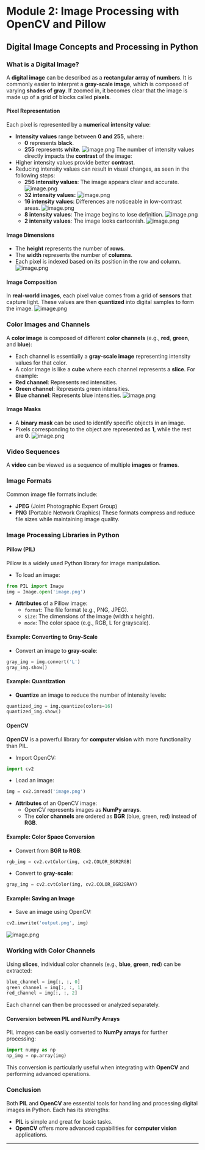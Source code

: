 

# Module 2: Image Processing with OpenCV and Pillow
## Digital Image Concepts and Processing in Python
### What is a Digital Image?
A **digital image** can be described as a **rectangular array of numbers**. It is commonly easier to interpret a **gray-scale image**, which is composed of varying **shades of gray**. If zoomed in, it becomes clear that the image is made up of a grid of blocks called **pixels**.
#### Pixel Representation
Each pixel is represented by a **numerical intensity value**:
- **Intensity values** range between **0 and 255**, where:
	- **0** represents **black**.
	- **255** represents **white**.
![image.png](https://prod-files-secure.s3.us-west-2.amazonaws.com/03e82b26-cccb-4906-bb56-adabcbdc0655/fa1bb4aa-313a-44c2-a7b3-7fa4a8432b08/image.png?X-Amz-Algorithm=AWS4-HMAC-SHA256&X-Amz-Content-Sha256=UNSIGNED-PAYLOAD&X-Amz-Credential=ASIAZI2LB466QRVZ4YUH%2F20250203%2Fus-west-2%2Fs3%2Faws4_request&X-Amz-Date=20250203T182003Z&X-Amz-Expires=3600&X-Amz-Security-Token=IQoJb3JpZ2luX2VjEAIaCXVzLXdlc3QtMiJHMEUCIQDyyyQ3BVRGZ7VUVv3GQHi6CaxUnD4mwZ3i6tqFYLX5cQIgD7H9iqiG9qnBs9ahPN8XjXV%2FJITTCGcEhiHqRTYlJBMq%2FwMIGxAAGgw2Mzc0MjMxODM4MDUiDFF9qOIPaEtVZcZp5ircA2f2JVMvH1oJAIp2JO%2F%2BdxaHfo1CCWPyXiawFXdyev%2Bcf8gUFZjx1pAWA1pbvBvPxzCs%2FxWDgByHwuLbsARfwbjIN9lJWX5MvsHvzljQl2em34x2VLBQODqUpIrIlgpsZILZcKl7ze0gZpDgyOGzcfr0cS1TcQ%2BSMHh9RCP%2BUBX%2FSTKioQqhvXUHYSc8Sy43ZbD4E%2BsoGbKMfe5DJwuFRhrvVVmnuf99XR5m8e%2Bdc%2Fq5Ha7F0C2RsHJdEnECYCiSUcp82GS0F6pVQc0OE5z8o%2Ff%2B%2FpMcEB91ycymuQBM8mfYVG79p8Cs0zltZwxAhdivM9DauHKRRMZGXJ97n3p%2BrKLHDq6nb0syIo7c5O0TyPNEeSCvLFzY%2Fm5c7oyJrVDLCEOykKeiuux2mWMDJJe%2FDLFrGQLCBXx64L0WbQsymAFzOX2kVf7pXwANcDbCCsWQVf8hIXbRJsFrLRxo%2FNnhSGSfPst9FjEPbemaTQ%2FSBdUrA9DT25uITGzPn0XWyYn6JI2M25afvXX786H0hAxOqjA7MgJTj4xuKmhHIfT%2BXf%2Fp4oyUu1zoebsX6sk18Vyg51D0b9UZlrsgge0kaNaWWBkJpRv8nwHGZal2o80%2BBerDHV35NyGJsgbHM0r0MMCDhL0GOqUBCQFSYq5bRriauyr5gd3IlmgADHnp0vm5tU22x1YoHlxPKLzdyvypcqsIDjjiQknZ64W5ng9DAIOkBTad5X%2F00t8DMTeINNQIa45wsrQERpG%2BpMj5oXYoqVH72yKgzcbHzCZyvo%2B6yVqt7N%2FKJVjRE5FqKsSY1lkDc3cO7NITrjpiLHRVWl5YA04FiN24yNs6GTte9wbmuExfgDhLfxfamElVffkF&X-Amz-Signature=86b74f6bc00f3e9f6d75b61e12f0c1230d09475dcf2d0549ab0bd97c78e19e6f&X-Amz-SignedHeaders=host&x-id=GetObject)
The number of intensity values directly impacts the **contrast** of the image:
- Higher intensity values provide better **contrast**.
- Reducing intensity values can result in visual changes, as seen in the following steps:
	- **256 intensity values**: The image appears clear and accurate.
![image.png](https://prod-files-secure.s3.us-west-2.amazonaws.com/03e82b26-cccb-4906-bb56-adabcbdc0655/0de7dfb4-99dc-4b87-8932-5165b3c3b775/image.png?X-Amz-Algorithm=AWS4-HMAC-SHA256&X-Amz-Content-Sha256=UNSIGNED-PAYLOAD&X-Amz-Credential=ASIAZI2LB466VOFSSG3W%2F20250203%2Fus-west-2%2Fs3%2Faws4_request&X-Amz-Date=20250203T182004Z&X-Amz-Expires=3600&X-Amz-Security-Token=IQoJb3JpZ2luX2VjEAIaCXVzLXdlc3QtMiJHMEUCICcnwvPGfsgeYOTNosH%2BwGs1SCbBcIKTeBKyML3fD%2B65AiEAvMoJPF%2Ba9FjWrzoVQiDFyQ4eWFs6YP%2FRaaiMXb7G1OUq%2FwMIGxAAGgw2Mzc0MjMxODM4MDUiDMA%2Fca86AfD3vnxchSrcA1SxjZiufTZokN8gchcIlT46qHiZdxktOaYtMpHzVnWnXXue%2BzujuhBweuP%2Bk42samPwHgfhdtnIkzL0ntuMx5e2W4%2Fw1cmeguQoiAkBYcJwwrslnTnHb%2FGssHNj%2Bt8o14CjFDM6f6PwhnLKXm%2BYTSQsXtC5ufJ2wI%2BZPMTIEjxBLxTQnC077ZIeNzVekLslDI3B8CkUiDR9BAFbYBkvkwGdiVKzfGIU4KC5XrugphqfVQH%2BHhmhEos7H6YM%2FOpNQIXYFwB%2BkaL5bURcNO0tmppHpID9LeEQBjuzfTEGDzy5quuUInXkVYpouGjqUHW%2B0ZHZXIfHMXPtNZVWisgpEfJ48cwPXkhzVVhVEoINOc5e%2BwLESUVGS6rNglBMiZK80RoQ9meXgNtpbRRU1UTg5wjLDWenBZI5UI6VWtOw9pjeJWoBPDHS5Vh5FGjdxFWnAPNbg1lZn2sf%2BwZmxpXzR5cwKucZCoKcu2FnWTOUrC3g6KusM5dopXi9Ht273OpvWqnzqgMyKgz15q07KChUUelMklFcsqyNEEKXEzS9fbdp8p7AS3026PH9nCCSoe6tJu0mXXLk9oLEoxuLeMw0q9xjnbg%2FQAKJ76hummdLU1KbLNZllSjNPswgvZLNMKOEhL0GOqUBfI9lPobTOtktPQAJf3DO865HRKO8ofuuUaRWayL%2BIa1dUK%2BTdCWu4GzluDWjVFZY6a90V9%2FNUY43HRlLQkDJwRk68DlAQ%2FuNOw6Uj6amQBKr7t8XYyyekgibl8NAMf6EweKi6krpPdayVWbNfwGWrbSC%2FbIVk2MyKq0dTKwq70ZelEsN1Ebj6If2Pj5hAOfevsdPQFXkUENtUJcfFQ4Dlu92gZoe&X-Amz-Signature=1e7d947289233efe30309c4fdf01595f497b10728cd56bb802aa3b668fac192b&X-Amz-SignedHeaders=host&x-id=GetObject)
	- **32 intensity values:**
![image.png](https://prod-files-secure.s3.us-west-2.amazonaws.com/03e82b26-cccb-4906-bb56-adabcbdc0655/7eb81f08-b190-4c5a-ba2b-2a498a15b2c4/image.png?X-Amz-Algorithm=AWS4-HMAC-SHA256&X-Amz-Content-Sha256=UNSIGNED-PAYLOAD&X-Amz-Credential=ASIAZI2LB466VOFSSG3W%2F20250203%2Fus-west-2%2Fs3%2Faws4_request&X-Amz-Date=20250203T182004Z&X-Amz-Expires=3600&X-Amz-Security-Token=IQoJb3JpZ2luX2VjEAIaCXVzLXdlc3QtMiJHMEUCICcnwvPGfsgeYOTNosH%2BwGs1SCbBcIKTeBKyML3fD%2B65AiEAvMoJPF%2Ba9FjWrzoVQiDFyQ4eWFs6YP%2FRaaiMXb7G1OUq%2FwMIGxAAGgw2Mzc0MjMxODM4MDUiDMA%2Fca86AfD3vnxchSrcA1SxjZiufTZokN8gchcIlT46qHiZdxktOaYtMpHzVnWnXXue%2BzujuhBweuP%2Bk42samPwHgfhdtnIkzL0ntuMx5e2W4%2Fw1cmeguQoiAkBYcJwwrslnTnHb%2FGssHNj%2Bt8o14CjFDM6f6PwhnLKXm%2BYTSQsXtC5ufJ2wI%2BZPMTIEjxBLxTQnC077ZIeNzVekLslDI3B8CkUiDR9BAFbYBkvkwGdiVKzfGIU4KC5XrugphqfVQH%2BHhmhEos7H6YM%2FOpNQIXYFwB%2BkaL5bURcNO0tmppHpID9LeEQBjuzfTEGDzy5quuUInXkVYpouGjqUHW%2B0ZHZXIfHMXPtNZVWisgpEfJ48cwPXkhzVVhVEoINOc5e%2BwLESUVGS6rNglBMiZK80RoQ9meXgNtpbRRU1UTg5wjLDWenBZI5UI6VWtOw9pjeJWoBPDHS5Vh5FGjdxFWnAPNbg1lZn2sf%2BwZmxpXzR5cwKucZCoKcu2FnWTOUrC3g6KusM5dopXi9Ht273OpvWqnzqgMyKgz15q07KChUUelMklFcsqyNEEKXEzS9fbdp8p7AS3026PH9nCCSoe6tJu0mXXLk9oLEoxuLeMw0q9xjnbg%2FQAKJ76hummdLU1KbLNZllSjNPswgvZLNMKOEhL0GOqUBfI9lPobTOtktPQAJf3DO865HRKO8ofuuUaRWayL%2BIa1dUK%2BTdCWu4GzluDWjVFZY6a90V9%2FNUY43HRlLQkDJwRk68DlAQ%2FuNOw6Uj6amQBKr7t8XYyyekgibl8NAMf6EweKi6krpPdayVWbNfwGWrbSC%2FbIVk2MyKq0dTKwq70ZelEsN1Ebj6If2Pj5hAOfevsdPQFXkUENtUJcfFQ4Dlu92gZoe&X-Amz-Signature=b1066f41143908307c7b5c58b773f9b35bca2b459b275ebed7ca9ed92b5fcfe0&X-Amz-SignedHeaders=host&x-id=GetObject)
	- **16 intensity values**: Differences are noticeable in low-contrast areas.
![image.png](https://prod-files-secure.s3.us-west-2.amazonaws.com/03e82b26-cccb-4906-bb56-adabcbdc0655/6bf56d44-9a14-4b7b-98c2-1f00b8630f0c/image.png?X-Amz-Algorithm=AWS4-HMAC-SHA256&X-Amz-Content-Sha256=UNSIGNED-PAYLOAD&X-Amz-Credential=ASIAZI2LB466VOFSSG3W%2F20250203%2Fus-west-2%2Fs3%2Faws4_request&X-Amz-Date=20250203T182004Z&X-Amz-Expires=3600&X-Amz-Security-Token=IQoJb3JpZ2luX2VjEAIaCXVzLXdlc3QtMiJHMEUCICcnwvPGfsgeYOTNosH%2BwGs1SCbBcIKTeBKyML3fD%2B65AiEAvMoJPF%2Ba9FjWrzoVQiDFyQ4eWFs6YP%2FRaaiMXb7G1OUq%2FwMIGxAAGgw2Mzc0MjMxODM4MDUiDMA%2Fca86AfD3vnxchSrcA1SxjZiufTZokN8gchcIlT46qHiZdxktOaYtMpHzVnWnXXue%2BzujuhBweuP%2Bk42samPwHgfhdtnIkzL0ntuMx5e2W4%2Fw1cmeguQoiAkBYcJwwrslnTnHb%2FGssHNj%2Bt8o14CjFDM6f6PwhnLKXm%2BYTSQsXtC5ufJ2wI%2BZPMTIEjxBLxTQnC077ZIeNzVekLslDI3B8CkUiDR9BAFbYBkvkwGdiVKzfGIU4KC5XrugphqfVQH%2BHhmhEos7H6YM%2FOpNQIXYFwB%2BkaL5bURcNO0tmppHpID9LeEQBjuzfTEGDzy5quuUInXkVYpouGjqUHW%2B0ZHZXIfHMXPtNZVWisgpEfJ48cwPXkhzVVhVEoINOc5e%2BwLESUVGS6rNglBMiZK80RoQ9meXgNtpbRRU1UTg5wjLDWenBZI5UI6VWtOw9pjeJWoBPDHS5Vh5FGjdxFWnAPNbg1lZn2sf%2BwZmxpXzR5cwKucZCoKcu2FnWTOUrC3g6KusM5dopXi9Ht273OpvWqnzqgMyKgz15q07KChUUelMklFcsqyNEEKXEzS9fbdp8p7AS3026PH9nCCSoe6tJu0mXXLk9oLEoxuLeMw0q9xjnbg%2FQAKJ76hummdLU1KbLNZllSjNPswgvZLNMKOEhL0GOqUBfI9lPobTOtktPQAJf3DO865HRKO8ofuuUaRWayL%2BIa1dUK%2BTdCWu4GzluDWjVFZY6a90V9%2FNUY43HRlLQkDJwRk68DlAQ%2FuNOw6Uj6amQBKr7t8XYyyekgibl8NAMf6EweKi6krpPdayVWbNfwGWrbSC%2FbIVk2MyKq0dTKwq70ZelEsN1Ebj6If2Pj5hAOfevsdPQFXkUENtUJcfFQ4Dlu92gZoe&X-Amz-Signature=32e0cfe95ffd812fd540403fd19240eddd03e2702d5a6e1656861a792faa5229&X-Amz-SignedHeaders=host&x-id=GetObject)
	- **8 intensity values**: The image begins to lose definition.
![image.png](https://prod-files-secure.s3.us-west-2.amazonaws.com/03e82b26-cccb-4906-bb56-adabcbdc0655/cca05878-ca1a-43e0-8bec-1d146756f9ae/image.png?X-Amz-Algorithm=AWS4-HMAC-SHA256&X-Amz-Content-Sha256=UNSIGNED-PAYLOAD&X-Amz-Credential=ASIAZI2LB466VOFSSG3W%2F20250203%2Fus-west-2%2Fs3%2Faws4_request&X-Amz-Date=20250203T182004Z&X-Amz-Expires=3600&X-Amz-Security-Token=IQoJb3JpZ2luX2VjEAIaCXVzLXdlc3QtMiJHMEUCICcnwvPGfsgeYOTNosH%2BwGs1SCbBcIKTeBKyML3fD%2B65AiEAvMoJPF%2Ba9FjWrzoVQiDFyQ4eWFs6YP%2FRaaiMXb7G1OUq%2FwMIGxAAGgw2Mzc0MjMxODM4MDUiDMA%2Fca86AfD3vnxchSrcA1SxjZiufTZokN8gchcIlT46qHiZdxktOaYtMpHzVnWnXXue%2BzujuhBweuP%2Bk42samPwHgfhdtnIkzL0ntuMx5e2W4%2Fw1cmeguQoiAkBYcJwwrslnTnHb%2FGssHNj%2Bt8o14CjFDM6f6PwhnLKXm%2BYTSQsXtC5ufJ2wI%2BZPMTIEjxBLxTQnC077ZIeNzVekLslDI3B8CkUiDR9BAFbYBkvkwGdiVKzfGIU4KC5XrugphqfVQH%2BHhmhEos7H6YM%2FOpNQIXYFwB%2BkaL5bURcNO0tmppHpID9LeEQBjuzfTEGDzy5quuUInXkVYpouGjqUHW%2B0ZHZXIfHMXPtNZVWisgpEfJ48cwPXkhzVVhVEoINOc5e%2BwLESUVGS6rNglBMiZK80RoQ9meXgNtpbRRU1UTg5wjLDWenBZI5UI6VWtOw9pjeJWoBPDHS5Vh5FGjdxFWnAPNbg1lZn2sf%2BwZmxpXzR5cwKucZCoKcu2FnWTOUrC3g6KusM5dopXi9Ht273OpvWqnzqgMyKgz15q07KChUUelMklFcsqyNEEKXEzS9fbdp8p7AS3026PH9nCCSoe6tJu0mXXLk9oLEoxuLeMw0q9xjnbg%2FQAKJ76hummdLU1KbLNZllSjNPswgvZLNMKOEhL0GOqUBfI9lPobTOtktPQAJf3DO865HRKO8ofuuUaRWayL%2BIa1dUK%2BTdCWu4GzluDWjVFZY6a90V9%2FNUY43HRlLQkDJwRk68DlAQ%2FuNOw6Uj6amQBKr7t8XYyyekgibl8NAMf6EweKi6krpPdayVWbNfwGWrbSC%2FbIVk2MyKq0dTKwq70ZelEsN1Ebj6If2Pj5hAOfevsdPQFXkUENtUJcfFQ4Dlu92gZoe&X-Amz-Signature=bc3a6a411d607d87f47db47c1b3391ea6832e44bf10c3c6552a67518c4236851&X-Amz-SignedHeaders=host&x-id=GetObject)
	- **2 intensity values**: The image looks cartoonish.
![image.png](https://prod-files-secure.s3.us-west-2.amazonaws.com/03e82b26-cccb-4906-bb56-adabcbdc0655/12da64d7-6b97-44e0-bc2c-52b9c47ce212/image.png?X-Amz-Algorithm=AWS4-HMAC-SHA256&X-Amz-Content-Sha256=UNSIGNED-PAYLOAD&X-Amz-Credential=ASIAZI2LB466VOFSSG3W%2F20250203%2Fus-west-2%2Fs3%2Faws4_request&X-Amz-Date=20250203T182004Z&X-Amz-Expires=3600&X-Amz-Security-Token=IQoJb3JpZ2luX2VjEAIaCXVzLXdlc3QtMiJHMEUCICcnwvPGfsgeYOTNosH%2BwGs1SCbBcIKTeBKyML3fD%2B65AiEAvMoJPF%2Ba9FjWrzoVQiDFyQ4eWFs6YP%2FRaaiMXb7G1OUq%2FwMIGxAAGgw2Mzc0MjMxODM4MDUiDMA%2Fca86AfD3vnxchSrcA1SxjZiufTZokN8gchcIlT46qHiZdxktOaYtMpHzVnWnXXue%2BzujuhBweuP%2Bk42samPwHgfhdtnIkzL0ntuMx5e2W4%2Fw1cmeguQoiAkBYcJwwrslnTnHb%2FGssHNj%2Bt8o14CjFDM6f6PwhnLKXm%2BYTSQsXtC5ufJ2wI%2BZPMTIEjxBLxTQnC077ZIeNzVekLslDI3B8CkUiDR9BAFbYBkvkwGdiVKzfGIU4KC5XrugphqfVQH%2BHhmhEos7H6YM%2FOpNQIXYFwB%2BkaL5bURcNO0tmppHpID9LeEQBjuzfTEGDzy5quuUInXkVYpouGjqUHW%2B0ZHZXIfHMXPtNZVWisgpEfJ48cwPXkhzVVhVEoINOc5e%2BwLESUVGS6rNglBMiZK80RoQ9meXgNtpbRRU1UTg5wjLDWenBZI5UI6VWtOw9pjeJWoBPDHS5Vh5FGjdxFWnAPNbg1lZn2sf%2BwZmxpXzR5cwKucZCoKcu2FnWTOUrC3g6KusM5dopXi9Ht273OpvWqnzqgMyKgz15q07KChUUelMklFcsqyNEEKXEzS9fbdp8p7AS3026PH9nCCSoe6tJu0mXXLk9oLEoxuLeMw0q9xjnbg%2FQAKJ76hummdLU1KbLNZllSjNPswgvZLNMKOEhL0GOqUBfI9lPobTOtktPQAJf3DO865HRKO8ofuuUaRWayL%2BIa1dUK%2BTdCWu4GzluDWjVFZY6a90V9%2FNUY43HRlLQkDJwRk68DlAQ%2FuNOw6Uj6amQBKr7t8XYyyekgibl8NAMf6EweKi6krpPdayVWbNfwGWrbSC%2FbIVk2MyKq0dTKwq70ZelEsN1Ebj6If2Pj5hAOfevsdPQFXkUENtUJcfFQ4Dlu92gZoe&X-Amz-Signature=2179cef83ac315b2233bbcfd9d00994462954c7b81f06acaafc81fc645fcb692&X-Amz-SignedHeaders=host&x-id=GetObject)
#### Image Dimensions
- The **height** represents the number of **rows**.
- The **width** represents the number of **columns**.
- Each pixel is indexed based on its position in the row and column.
![image.png](https://prod-files-secure.s3.us-west-2.amazonaws.com/03e82b26-cccb-4906-bb56-adabcbdc0655/ff056335-e79e-4491-b508-30cd45b6c194/image.png?X-Amz-Algorithm=AWS4-HMAC-SHA256&X-Amz-Content-Sha256=UNSIGNED-PAYLOAD&X-Amz-Credential=ASIAZI2LB466QRVZ4YUH%2F20250203%2Fus-west-2%2Fs3%2Faws4_request&X-Amz-Date=20250203T182003Z&X-Amz-Expires=3600&X-Amz-Security-Token=IQoJb3JpZ2luX2VjEAIaCXVzLXdlc3QtMiJHMEUCIQDyyyQ3BVRGZ7VUVv3GQHi6CaxUnD4mwZ3i6tqFYLX5cQIgD7H9iqiG9qnBs9ahPN8XjXV%2FJITTCGcEhiHqRTYlJBMq%2FwMIGxAAGgw2Mzc0MjMxODM4MDUiDFF9qOIPaEtVZcZp5ircA2f2JVMvH1oJAIp2JO%2F%2BdxaHfo1CCWPyXiawFXdyev%2Bcf8gUFZjx1pAWA1pbvBvPxzCs%2FxWDgByHwuLbsARfwbjIN9lJWX5MvsHvzljQl2em34x2VLBQODqUpIrIlgpsZILZcKl7ze0gZpDgyOGzcfr0cS1TcQ%2BSMHh9RCP%2BUBX%2FSTKioQqhvXUHYSc8Sy43ZbD4E%2BsoGbKMfe5DJwuFRhrvVVmnuf99XR5m8e%2Bdc%2Fq5Ha7F0C2RsHJdEnECYCiSUcp82GS0F6pVQc0OE5z8o%2Ff%2B%2FpMcEB91ycymuQBM8mfYVG79p8Cs0zltZwxAhdivM9DauHKRRMZGXJ97n3p%2BrKLHDq6nb0syIo7c5O0TyPNEeSCvLFzY%2Fm5c7oyJrVDLCEOykKeiuux2mWMDJJe%2FDLFrGQLCBXx64L0WbQsymAFzOX2kVf7pXwANcDbCCsWQVf8hIXbRJsFrLRxo%2FNnhSGSfPst9FjEPbemaTQ%2FSBdUrA9DT25uITGzPn0XWyYn6JI2M25afvXX786H0hAxOqjA7MgJTj4xuKmhHIfT%2BXf%2Fp4oyUu1zoebsX6sk18Vyg51D0b9UZlrsgge0kaNaWWBkJpRv8nwHGZal2o80%2BBerDHV35NyGJsgbHM0r0MMCDhL0GOqUBCQFSYq5bRriauyr5gd3IlmgADHnp0vm5tU22x1YoHlxPKLzdyvypcqsIDjjiQknZ64W5ng9DAIOkBTad5X%2F00t8DMTeINNQIa45wsrQERpG%2BpMj5oXYoqVH72yKgzcbHzCZyvo%2B6yVqt7N%2FKJVjRE5FqKsSY1lkDc3cO7NITrjpiLHRVWl5YA04FiN24yNs6GTte9wbmuExfgDhLfxfamElVffkF&X-Amz-Signature=45fc283f10ad6dc42da2d2978f39266a4627c3e35e92cb3234b191f42d077165&X-Amz-SignedHeaders=host&x-id=GetObject)
#### Image Composition
In **real-world images**, each pixel value comes from a grid of **sensors** that capture light. These values are then **quantized** into digital samples to form the image.
![image.png](https://prod-files-secure.s3.us-west-2.amazonaws.com/03e82b26-cccb-4906-bb56-adabcbdc0655/0c721ea0-409b-4d32-b630-a00d6f170d18/image.png?X-Amz-Algorithm=AWS4-HMAC-SHA256&X-Amz-Content-Sha256=UNSIGNED-PAYLOAD&X-Amz-Credential=ASIAZI2LB466QRVZ4YUH%2F20250203%2Fus-west-2%2Fs3%2Faws4_request&X-Amz-Date=20250203T182003Z&X-Amz-Expires=3600&X-Amz-Security-Token=IQoJb3JpZ2luX2VjEAIaCXVzLXdlc3QtMiJHMEUCIQDyyyQ3BVRGZ7VUVv3GQHi6CaxUnD4mwZ3i6tqFYLX5cQIgD7H9iqiG9qnBs9ahPN8XjXV%2FJITTCGcEhiHqRTYlJBMq%2FwMIGxAAGgw2Mzc0MjMxODM4MDUiDFF9qOIPaEtVZcZp5ircA2f2JVMvH1oJAIp2JO%2F%2BdxaHfo1CCWPyXiawFXdyev%2Bcf8gUFZjx1pAWA1pbvBvPxzCs%2FxWDgByHwuLbsARfwbjIN9lJWX5MvsHvzljQl2em34x2VLBQODqUpIrIlgpsZILZcKl7ze0gZpDgyOGzcfr0cS1TcQ%2BSMHh9RCP%2BUBX%2FSTKioQqhvXUHYSc8Sy43ZbD4E%2BsoGbKMfe5DJwuFRhrvVVmnuf99XR5m8e%2Bdc%2Fq5Ha7F0C2RsHJdEnECYCiSUcp82GS0F6pVQc0OE5z8o%2Ff%2B%2FpMcEB91ycymuQBM8mfYVG79p8Cs0zltZwxAhdivM9DauHKRRMZGXJ97n3p%2BrKLHDq6nb0syIo7c5O0TyPNEeSCvLFzY%2Fm5c7oyJrVDLCEOykKeiuux2mWMDJJe%2FDLFrGQLCBXx64L0WbQsymAFzOX2kVf7pXwANcDbCCsWQVf8hIXbRJsFrLRxo%2FNnhSGSfPst9FjEPbemaTQ%2FSBdUrA9DT25uITGzPn0XWyYn6JI2M25afvXX786H0hAxOqjA7MgJTj4xuKmhHIfT%2BXf%2Fp4oyUu1zoebsX6sk18Vyg51D0b9UZlrsgge0kaNaWWBkJpRv8nwHGZal2o80%2BBerDHV35NyGJsgbHM0r0MMCDhL0GOqUBCQFSYq5bRriauyr5gd3IlmgADHnp0vm5tU22x1YoHlxPKLzdyvypcqsIDjjiQknZ64W5ng9DAIOkBTad5X%2F00t8DMTeINNQIa45wsrQERpG%2BpMj5oXYoqVH72yKgzcbHzCZyvo%2B6yVqt7N%2FKJVjRE5FqKsSY1lkDc3cO7NITrjpiLHRVWl5YA04FiN24yNs6GTte9wbmuExfgDhLfxfamElVffkF&X-Amz-Signature=e0cdcc9b06b44a730f54cb4eb5f14278d9e8e6207689d2dbf2bbeaa19e520981&X-Amz-SignedHeaders=host&x-id=GetObject)
### Color Images and Channels
A **color image** is composed of different **color channels** (e.g., **red**, **green**, and **blue**):
- Each channel is essentially a **gray-scale image** representing intensity values for that color.
- A color image is like a **cube** where each channel represents a **slice**.
For example:
- **Red channel**: Represents red intensities.
- **Green channel**: Represents green intensities.
- **Blue channel**: Represents blue intensities.
![image.png](https://prod-files-secure.s3.us-west-2.amazonaws.com/03e82b26-cccb-4906-bb56-adabcbdc0655/c0cc17c9-842f-413f-82e8-f3f44278cf74/image.png?X-Amz-Algorithm=AWS4-HMAC-SHA256&X-Amz-Content-Sha256=UNSIGNED-PAYLOAD&X-Amz-Credential=ASIAZI2LB466QRVZ4YUH%2F20250203%2Fus-west-2%2Fs3%2Faws4_request&X-Amz-Date=20250203T182003Z&X-Amz-Expires=3600&X-Amz-Security-Token=IQoJb3JpZ2luX2VjEAIaCXVzLXdlc3QtMiJHMEUCIQDyyyQ3BVRGZ7VUVv3GQHi6CaxUnD4mwZ3i6tqFYLX5cQIgD7H9iqiG9qnBs9ahPN8XjXV%2FJITTCGcEhiHqRTYlJBMq%2FwMIGxAAGgw2Mzc0MjMxODM4MDUiDFF9qOIPaEtVZcZp5ircA2f2JVMvH1oJAIp2JO%2F%2BdxaHfo1CCWPyXiawFXdyev%2Bcf8gUFZjx1pAWA1pbvBvPxzCs%2FxWDgByHwuLbsARfwbjIN9lJWX5MvsHvzljQl2em34x2VLBQODqUpIrIlgpsZILZcKl7ze0gZpDgyOGzcfr0cS1TcQ%2BSMHh9RCP%2BUBX%2FSTKioQqhvXUHYSc8Sy43ZbD4E%2BsoGbKMfe5DJwuFRhrvVVmnuf99XR5m8e%2Bdc%2Fq5Ha7F0C2RsHJdEnECYCiSUcp82GS0F6pVQc0OE5z8o%2Ff%2B%2FpMcEB91ycymuQBM8mfYVG79p8Cs0zltZwxAhdivM9DauHKRRMZGXJ97n3p%2BrKLHDq6nb0syIo7c5O0TyPNEeSCvLFzY%2Fm5c7oyJrVDLCEOykKeiuux2mWMDJJe%2FDLFrGQLCBXx64L0WbQsymAFzOX2kVf7pXwANcDbCCsWQVf8hIXbRJsFrLRxo%2FNnhSGSfPst9FjEPbemaTQ%2FSBdUrA9DT25uITGzPn0XWyYn6JI2M25afvXX786H0hAxOqjA7MgJTj4xuKmhHIfT%2BXf%2Fp4oyUu1zoebsX6sk18Vyg51D0b9UZlrsgge0kaNaWWBkJpRv8nwHGZal2o80%2BBerDHV35NyGJsgbHM0r0MMCDhL0GOqUBCQFSYq5bRriauyr5gd3IlmgADHnp0vm5tU22x1YoHlxPKLzdyvypcqsIDjjiQknZ64W5ng9DAIOkBTad5X%2F00t8DMTeINNQIa45wsrQERpG%2BpMj5oXYoqVH72yKgzcbHzCZyvo%2B6yVqt7N%2FKJVjRE5FqKsSY1lkDc3cO7NITrjpiLHRVWl5YA04FiN24yNs6GTte9wbmuExfgDhLfxfamElVffkF&X-Amz-Signature=4eb373bbd45353571b71321f9a2c283576608871c42d241fd0e531bfb190c54d&X-Amz-SignedHeaders=host&x-id=GetObject)
#### Image Masks
- A **binary mask** can be used to identify specific objects in an image.
- Pixels corresponding to the object are represented as **1**, while the rest are **0**.
![image.png](https://prod-files-secure.s3.us-west-2.amazonaws.com/03e82b26-cccb-4906-bb56-adabcbdc0655/667eab4d-d19d-4618-81d0-663b6beb002c/image.png?X-Amz-Algorithm=AWS4-HMAC-SHA256&X-Amz-Content-Sha256=UNSIGNED-PAYLOAD&X-Amz-Credential=ASIAZI2LB466QRVZ4YUH%2F20250203%2Fus-west-2%2Fs3%2Faws4_request&X-Amz-Date=20250203T182003Z&X-Amz-Expires=3600&X-Amz-Security-Token=IQoJb3JpZ2luX2VjEAIaCXVzLXdlc3QtMiJHMEUCIQDyyyQ3BVRGZ7VUVv3GQHi6CaxUnD4mwZ3i6tqFYLX5cQIgD7H9iqiG9qnBs9ahPN8XjXV%2FJITTCGcEhiHqRTYlJBMq%2FwMIGxAAGgw2Mzc0MjMxODM4MDUiDFF9qOIPaEtVZcZp5ircA2f2JVMvH1oJAIp2JO%2F%2BdxaHfo1CCWPyXiawFXdyev%2Bcf8gUFZjx1pAWA1pbvBvPxzCs%2FxWDgByHwuLbsARfwbjIN9lJWX5MvsHvzljQl2em34x2VLBQODqUpIrIlgpsZILZcKl7ze0gZpDgyOGzcfr0cS1TcQ%2BSMHh9RCP%2BUBX%2FSTKioQqhvXUHYSc8Sy43ZbD4E%2BsoGbKMfe5DJwuFRhrvVVmnuf99XR5m8e%2Bdc%2Fq5Ha7F0C2RsHJdEnECYCiSUcp82GS0F6pVQc0OE5z8o%2Ff%2B%2FpMcEB91ycymuQBM8mfYVG79p8Cs0zltZwxAhdivM9DauHKRRMZGXJ97n3p%2BrKLHDq6nb0syIo7c5O0TyPNEeSCvLFzY%2Fm5c7oyJrVDLCEOykKeiuux2mWMDJJe%2FDLFrGQLCBXx64L0WbQsymAFzOX2kVf7pXwANcDbCCsWQVf8hIXbRJsFrLRxo%2FNnhSGSfPst9FjEPbemaTQ%2FSBdUrA9DT25uITGzPn0XWyYn6JI2M25afvXX786H0hAxOqjA7MgJTj4xuKmhHIfT%2BXf%2Fp4oyUu1zoebsX6sk18Vyg51D0b9UZlrsgge0kaNaWWBkJpRv8nwHGZal2o80%2BBerDHV35NyGJsgbHM0r0MMCDhL0GOqUBCQFSYq5bRriauyr5gd3IlmgADHnp0vm5tU22x1YoHlxPKLzdyvypcqsIDjjiQknZ64W5ng9DAIOkBTad5X%2F00t8DMTeINNQIa45wsrQERpG%2BpMj5oXYoqVH72yKgzcbHzCZyvo%2B6yVqt7N%2FKJVjRE5FqKsSY1lkDc3cO7NITrjpiLHRVWl5YA04FiN24yNs6GTte9wbmuExfgDhLfxfamElVffkF&X-Amz-Signature=018606c0b500204fdc458998970dd8ff06c86c33949d4b5e07e304182252e0d1&X-Amz-SignedHeaders=host&x-id=GetObject)
### Video Sequences
A **video** can be viewed as a sequence of multiple **images** or **frames**.
### Image Formats
Common image file formats include:
- **JPEG** (Joint Photographic Expert Group)
- **PNG** (Portable Network Graphics)
These formats compress and reduce file sizes while maintaining image quality.
### Image Processing Libraries in Python
#### Pillow (PIL)
Pillow is a widely used Python library for image manipulation.
- To load an image:
```python
from PIL import Image
img = Image.open('image.png')
```
- **Attributes** of a Pillow image:
	- `format`: The file format (e.g., PNG, JPEG).
	- `size`: The dimensions of the image (width x height).
	- `mode`: The color space (e.g., RGB, L for grayscale).
#### Example: Converting to Gray-Scale
- Convert an image to **gray-scale**:
```python
gray_img = img.convert('L')
gray_img.show()
```
#### Example: Quantization
- **Quantize** an image to reduce the number of intensity levels:
```python
quantized_img = img.quantize(colors=16)
quantized_img.show()
```
#### OpenCV
**OpenCV** is a powerful library for **computer vision** with more functionality than PIL.
- Import OpenCV:
```python
import cv2
```
- Load an image:
```python
img = cv2.imread('image.png')
```
- **Attributes** of an OpenCV image:
	- OpenCV represents images as **NumPy arrays**.
	- The **color channels** are ordered as **BGR** (blue, green, red) instead of **RGB**.
#### Example: Color Space Conversion
- Convert from **BGR to RGB**:
```python
rgb_img = cv2.cvtColor(img, cv2.COLOR_BGR2RGB)
```
- Convert to **gray-scale**:
```python
gray_img = cv2.cvtColor(img, cv2.COLOR_BGR2GRAY)
```
#### Example: Saving an Image
- Save an image using OpenCV:
```python
cv2.imwrite('output.png', img)
```
![image.png](https://prod-files-secure.s3.us-west-2.amazonaws.com/03e82b26-cccb-4906-bb56-adabcbdc0655/25fcc977-54ea-484c-997e-9b6bd016f347/image.png?X-Amz-Algorithm=AWS4-HMAC-SHA256&X-Amz-Content-Sha256=UNSIGNED-PAYLOAD&X-Amz-Credential=ASIAZI2LB466QRVZ4YUH%2F20250203%2Fus-west-2%2Fs3%2Faws4_request&X-Amz-Date=20250203T182003Z&X-Amz-Expires=3600&X-Amz-Security-Token=IQoJb3JpZ2luX2VjEAIaCXVzLXdlc3QtMiJHMEUCIQDyyyQ3BVRGZ7VUVv3GQHi6CaxUnD4mwZ3i6tqFYLX5cQIgD7H9iqiG9qnBs9ahPN8XjXV%2FJITTCGcEhiHqRTYlJBMq%2FwMIGxAAGgw2Mzc0MjMxODM4MDUiDFF9qOIPaEtVZcZp5ircA2f2JVMvH1oJAIp2JO%2F%2BdxaHfo1CCWPyXiawFXdyev%2Bcf8gUFZjx1pAWA1pbvBvPxzCs%2FxWDgByHwuLbsARfwbjIN9lJWX5MvsHvzljQl2em34x2VLBQODqUpIrIlgpsZILZcKl7ze0gZpDgyOGzcfr0cS1TcQ%2BSMHh9RCP%2BUBX%2FSTKioQqhvXUHYSc8Sy43ZbD4E%2BsoGbKMfe5DJwuFRhrvVVmnuf99XR5m8e%2Bdc%2Fq5Ha7F0C2RsHJdEnECYCiSUcp82GS0F6pVQc0OE5z8o%2Ff%2B%2FpMcEB91ycymuQBM8mfYVG79p8Cs0zltZwxAhdivM9DauHKRRMZGXJ97n3p%2BrKLHDq6nb0syIo7c5O0TyPNEeSCvLFzY%2Fm5c7oyJrVDLCEOykKeiuux2mWMDJJe%2FDLFrGQLCBXx64L0WbQsymAFzOX2kVf7pXwANcDbCCsWQVf8hIXbRJsFrLRxo%2FNnhSGSfPst9FjEPbemaTQ%2FSBdUrA9DT25uITGzPn0XWyYn6JI2M25afvXX786H0hAxOqjA7MgJTj4xuKmhHIfT%2BXf%2Fp4oyUu1zoebsX6sk18Vyg51D0b9UZlrsgge0kaNaWWBkJpRv8nwHGZal2o80%2BBerDHV35NyGJsgbHM0r0MMCDhL0GOqUBCQFSYq5bRriauyr5gd3IlmgADHnp0vm5tU22x1YoHlxPKLzdyvypcqsIDjjiQknZ64W5ng9DAIOkBTad5X%2F00t8DMTeINNQIa45wsrQERpG%2BpMj5oXYoqVH72yKgzcbHzCZyvo%2B6yVqt7N%2FKJVjRE5FqKsSY1lkDc3cO7NITrjpiLHRVWl5YA04FiN24yNs6GTte9wbmuExfgDhLfxfamElVffkF&X-Amz-Signature=6abd601d490c73edc5faf254f5f775773222b911392edb529f7bfcb7681894af&X-Amz-SignedHeaders=host&x-id=GetObject)
### Working with Color Channels
Using **slices**, individual color channels (e.g., **blue**, **green**, **red**) can be extracted:
```python
blue_channel = img[:, :, 0]
green_channel = img[:, :, 1]
red_channel = img[:, :, 2]
```
Each channel can then be processed or analyzed separately.
#### Conversion between PIL and NumPy Arrays
PIL images can be easily converted to **NumPy arrays** for further processing:
```python
import numpy as np
np_img = np.array(img)
```
This conversion is particularly useful when integrating with **OpenCV** and performing advanced operations.
### Conclusion
Both **PIL** and **OpenCV** are essential tools for handling and processing digital images in Python. Each has its strengths:
- **PIL** is simple and great for basic tasks.
- **OpenCV** offers more advanced capabilities for **computer vision** applications.
___


